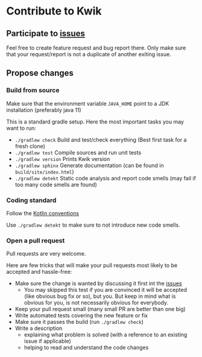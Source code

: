 # Contribute to Kwik

## Participate to [issues](https://github.com/jcornaz/kwik/issues)

Feel free to create feature request and bug report there.
Only make sure that your request/report is not a duplicate of another exiting issue.

## Propose changes

### Build from source

Make sure that the environment variable `JAVA_HOME` point to a JDK installation (preferably java 11)

This is a standard gradle setup. Here the most important tasks you may want to run:

* `./gradlew check` Build and test/check everything (Best first task for a fresh clone)
* `./gradlew test` Compile sources and run unit tests
* `./gradlew version` Prints Kwik version
* `./gradlew sphinx` Generate documentation (can be found in `build/site/index.html`)
* `./gradlew detekt` Static code analysis and report code smells (may fail if too many code smells are found)

### Coding standard

Follow the [Kotlin conventions](https://kotlinlang.org/docs/reference/coding-conventions.html)

Use `./gradlew detekt` to make sure to not introduce new code smells.  
 
### Open a pull request

Pull requests are very welcome.

Here are few tricks that will make your pull requests most likely to be accepted and hassle-free:

* Make sure the change is wanted by discussing it first int the [issues](https://github.com/jcornaz/kwik/issues)
   * You may skipped this test if you are convinced it will be accepted (like obvious bug fix or so), but you.
     But keep in mind what is obvious for you, is not necessarily obvious for everybody. 
* Keep your pull request small (many small PR are better than one big)
* Write automated tests covering the new feature or fix
* Make sure it passes the build (run `./gradlew check`)
* Write a description
  * explaining what problem is solved (with a reference to an existing issue if applicable)
  * helping to read and understand the code changes 
